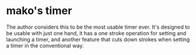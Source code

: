 # mako's timer

The author considers this to be the most usable timer ever. It's designed to be usable with just one hand, it has a one stroke operation for setting and launching a timer, and another feature that cuts down strokes when setting a timer in the conventional way.
